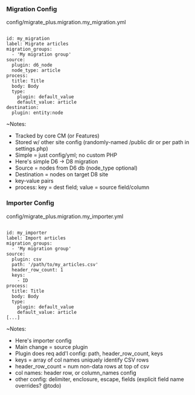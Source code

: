 ### Migration Config

config/migrate_plus.migration.my_migration.yml

<pre><code data-trim data-noescape>
id: my_migration
label: Migrate articles
migration_groups:
  - 'My migration group'
source:
  plugin: d6_node
  node_type: article
process:
  title: Title
  body: Body
  type:
    plugin: default_value
    default_value: article
destination:
  plugin: entity:node
</code></pre>

~Notes:

* Tracked by core CM (or Features)
* Stored w/ other site config (randomly-named /public dir or per path in settings.php)
* Simple = just config/yml; no custom PHP
* Here's simple D6 -> D8 migration
* Source = nodes from D6 db (node_type optional)
* Destination = nodes on target D8 site
* key-value pairs
* process: key = dest field; value = source field/column


### Importer Config

config/migrate_plus.migration.my_importer.yml

<pre><code data-trim data-noescape>
id: my_importer
label: Import articles
migration_groups:
  - 'My migration group'
source:
  plugin: csv
  path: '/path/to/my_articles.csv'
  header_row_count: 1
  keys:
    - ID
process:
  title: Title
  body: Body
  type:
    plugin: default_value
    default_value: article
[...]
</code></pre>

~Notes:

* Here's importer config
* Main change = source plugin
* Plugin does req add'l config: path, header_row_count, keys
* keys = array of col names uniquely identify CSV rows
* header_row_count = num non-data rows at top of csv
* col names: header row, or column_names config
* other config: delimiter, enclosure, escape, fields (explicit field name overrides? @todo)
